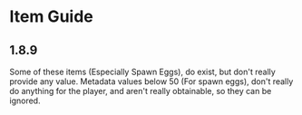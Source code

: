 # Item Guide

## 1.8.9
Some of these items (Especially Spawn Eggs), do exist, but don't really provide any value. Metadata values below 50 (For spawn eggs), don't really do anything for the player, and aren't really obtainable, so they can be ignored.